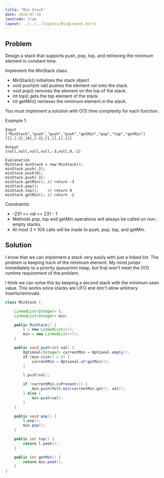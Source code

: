 ```yaml
---
title: "Min Stack"
date: 2024-07-24
leetcode: true
layout: ../../../layouts/BlogLayout.astro
---
```


## Problem

Design a stack that supports push, pop, top, and retrieving the minimum element in constant time.

Implement the MinStack class:

- MinStack() initializes the stack object.
- void push(int val) pushes the element val onto the stack.
- void pop() removes the element on the top of the stack.
- int top() gets the top element of the stack.
- int getMin() retrieves the minimum element in the stack.

You must implement a solution with O(1) time complexity for each function.

Example 1:

```text
Input
["MinStack","push","push","push","getMin","pop","top","getMin"]
[[],[-2],[0],[-3],[],[],[],[]]

Output
[null,null,null,null,-3,null,0,-2]

Explanation
MinStack minStack = new MinStack();
minStack.push(-2);
minStack.push(0);
minStack.push(-3);
minStack.getMin(); // return -3
minStack.pop();
minStack.top();    // return 0
minStack.getMin(); // return -2
```

Constraints:

- -231 <= val <= 231 - 1
- Methods pop, top and getMin operations will always be called on non-empty stacks.
- At most 3 \* 104 calls will be made to push, pop, top, and getMin.

## Solution

I know that we can implement a stack very easily with just a linked list. The problem is keeping track of the minimum element. My mind jumps immediately to a priority queue/min heap, but that won't meet the O(1) runtime requirement of the problem.

I think we can solve this by keeping a second stack with the minimum seen value. This works since stacks are LIFO and don't allow arbitrary inserts/removals.

```java
class MinStack {

    LinkedList<Integer> l;
    LinkedList<Integer> min;

    public MinStack() {
        l = new LinkedList<>();
        min = new LinkedList<>();
    }

    public void push(int val) {
        Optional<Integer> currentMin = Optional.empty();
        if (min.size() > 0) {
            currentMin = Optional.of(getMin());
        }

        l.push(val);

        if (currentMin.isPresent()) {
            min.push(Math.min(currentMin.get(), val));
        } else {
            min.push(val);
        }
    }

    public void pop() {
        l.pop();
        min.pop();
    }

    public int top() {
        return l.peek();
    }

    public int getMin() {
        return min.peek();
    }
}
```
